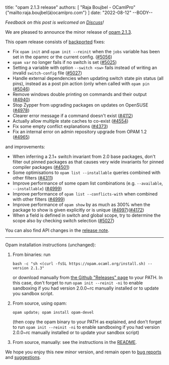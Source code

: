 title: "opam 2.1.3 release"
authors: [
  "Raja Boujbel - OCamlPro" {"mailto:raja.boujbel(à)ocamlpro.com"}
]
date: "2022-08-12"
--BODY--

_Feedback on this post is welcomed on [Discuss](https://discuss.ocaml.org/t/ann-opam-2-1-3/10299)!_

We are pleased to announce the minor release of [opam 2.1.3](https://github.com/ocaml/opam/releases/tag/2.1.3).

This opam release consists of [backported](https://github.com/ocaml/opam/issues/5000) fixes:
  * Fix `opam init` and `opam init --reinit` when the `jobs` variable has been set in the opamrc or the current config. ([#5056](https://github.com/ocaml/opam/issues/5056))
  * `opam var` no longer fails if no switch is set ([#5025](https://github.com/ocaml/opam/issues/5025))
  * Setting a variable with option `--switch <sw>` fails instead of writing an invalid `switch-config` file ([#5027](https://github.com/ocaml/opam/issues/5027))
  * Handle external dependencies when updating switch state pin status (all pins), instead as a post pin action (only when called with `opam pin` ([#5046](https://github.com/ocaml/opam/issues/5046))
  * Remove windows double printing on commands and their output ([#4940](https://github.com/ocaml/opam/issues/4940))
  * Stop Zypper from upgrading packages on updates on OpenSUSE ([#4978](https://github.com/ocaml/opam/issues/4978))
  * Clearer error message if a command doesn't exist ([#4112](https://github.com/ocaml/opam/issues/4112))
  * Actually allow multiple state caches to co-exist ([#4554](https://github.com/ocaml/opam/issues/4554))
  * Fix some empty conflict explanations ([#4373](https://github.com/ocaml/opam/issues/4373))
  * Fix an internal error on admin repository upgrade from OPAM 1.2 ([#4965](https://github.com/ocaml/opam/issues/4965))

  and improvements:
  * When inferring a 2.1+ switch invariant from 2.0 base packages, don't filter out pinned packages as that causes very wide invariants for pinned compiler packages ([#4501](https://github.com/ocaml/opam/issues/4501))
  * Some optimisations to `opam list --installable` queries combined with other filters ([#4311](https://github.com/ocaml/opam/issues/4311))
  * Improve performance of some opam list combinations (e.g. `--available`, `--installable`) ([#4999](https://github.com/ocaml/opam/issues/4999))
  * Improve performance of `opam list --conflicts-with` when combined with other filters ([#4999](https://github.com/ocaml/opam/issues/4999))
  * Improve performance of `opam show` by as much as 300% when the package to show is given explicitly or is unique ([#4997](https://github.com/ocaml/opam/issues/4997))([#4172](https://github.com/ocaml/opam/issues/4172))
  * When a field is defined in switch and global scope, try to determine the scope also by checking switch selection ([#5027](https://github.com/ocaml/opam/issues/5027))

You can also find API changes in the [release note](https://github.com/ocaml/opam/releases/tag/2.1.3).

---

Opam installation instructions (unchanged):

1. From binaries: run

    ```
    bash -c "sh <(curl -fsSL https://opam.ocaml.org/install.sh) --version 2.1.3"
    ```

    or download manually from [the Github "Releases" page](https://github.com/ocaml/opam/releases/tag/2.1.3) to your PATH. In this case, don't forget to run `opam init --reinit -ni` to enable sandboxing if you had version 2.0.0~rc manually installed or to update you sandbox script.

2. From source, using opam:

    ```
    opam update; opam install opam-devel
    ```

   (then copy the opam binary to your PATH as explained, and don't forget to run `opam init --reinit -ni` to enable sandboxing if you had version 2.0.0~rc manually installed or to update your sandbox script)

3. From source, manually: see the instructions in the [README](https://github.com/ocaml/opam/tree/2.1.3#compiling-this-repo).

We hope you enjoy this new minor version, and remain open to [bug reports](https://github.com/ocaml/opam/issues) and [suggestions](https://github.com/ocaml/opam/issues).
